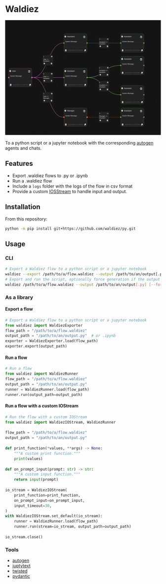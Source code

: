 # Waldiez

[![Flow](./flow.png)](./flow.png)

To a python script or a jupyter notebook with the corresponding [autogen](https://github.com/microsoft/autogen/) agents and chats.

## Features

- Export .waldiez flows to .py or .ipynb
- Run a .waldiez flow
- Include a `logs` folder with the logs of the flow in csv format
- Provide a custom [IOSStream](https://autogen-ai.github.io/autogen/docs/reference/io/base#iostream) to handle input and output.

## Installation

<!-- 
On PyPI:

```bash
python -m pip install waldiez
``` -->

From this repository:

```bash
python -m pip install git+https://github.com/waldiez/py.git
```

## Usage

### CLI

```bash
# Export a Waldiez flow to a python script or a jupyter notebook
waldiez --export /path/to/a/flow.waldiez --output /path/to/an/output[.py|.ipynb]
# Export and run the script, optionally force generation if the output file already exists
waldiez /path/to/a/flow.waldiez --output /path/to/an/output[.py] [--force]
```

### As a library

#### Export a flow

```python
# Export a Waldiez flow to a python script or a jupyter notebook
from waldiez import WaldiezExporter
flow_path = "/path/to/a/flow.waldiez"
output_path = "/path/to/an/output.py"  # or .ipynb
exporter = WaldiezExporter.load(flow_path)
exporter.export(output_path)
```
  
#### Run a flow

```python
# Run a flow
from waldiez import WaldiezRunner
flow_path = "/path/to/a/flow.waldiez"
output_path = "/path/to/an/output.py"
runner = WaldiezRunner.load(flow_path)
runner.run(output_path=output_path)
```

#### Run a flow with a custom IOStream

```python
# Run the flow with a custom IOStream
from waldiez import WaldiezIOStream, WaldiezRunner

flow_path = "/path/to/a/flow.waldiez"
output_path = "/path/to/an/output.py"

def print_function(*values, **args) -> None:
    """A custom print function."""
    print(values)

def on_prompt_input(prompt: str) -> str:
    """A custom input function."""
    return input(prompt)

io_stream = WaldiezIOStream(
    print_function=print_function,
    on_prompt_input=on_prompt_input,
    input_timeout=30,
)
with WaldiezIOStream.set_default(io_stream):
    runner = WaldiezRunner.load(flow_path)
    runner.run(stream=io_stream, output_path=output_path)

io_stream.close()

```

### Tools

- [autogen](https://github.com/microsoft/autogen/)
- [juptytext](https://github.com/mwouts/jupytext)
- [twisted](https://github.com/twisted/twisted)
- [pydantic](https://github.com/pydantic/pydantic)
